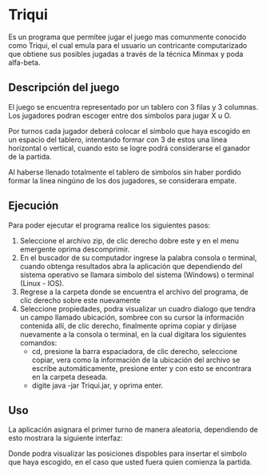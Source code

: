 # Triqui 

Es un programa que permitee jugar el juego mas comunmente conocido como Triqui, el cual emula para el usuario un contricante 
computarizado que obtiene sus posibles jugadas a través de la técnica Minmax y poda alfa-beta.

## Descripción del juego

El juego se encuentra representado por un tablero con 3 filas y 3 columnas. Los jugadores podran escoger entre dos simbolos para jugar X u O.  

Por turnos cada jugador deberá colocar el símbolo que haya escogido en un espacio del tablero, intentando formar con 3 de estos una linea horizontal o vertical, cuando esto se logre podrá considerarse el ganador de la partida.

Al haberse llenado totalmente el tablero de simbolos sin haber pordido formar la linea ningúno de los dos jugadores, se considerara empate.


## Ejecución
Para poder ejecutar el programa realice los siguientes pasos:
1. Seleccione el archivo zip, de clic derecho dobre este y en el menu emergente oprima descomprimir.
2. En el buscador de su computador ingrese la palabra consola o terminal, cuando obtenga resultados abra la aplicación que dependiendo del sistema operativo se llamara simbolo del sistema (Windows) o terminal (Linux - IOS).
3. Regrese a la carpeta donde se encuentra el archivo del programa, de clic derecho sobre este nuevamente 
4. Seleccione propiedades, podra visualizar un cuadro dialogo que tendra un campo llamado ubicación, sombree con su cursor la información contenida allí, de clic derecho, finalmente oprima copiar y dirijase nuevamente a la consola o terminal, en la cual digitara los siguientes comandos:
    - cd, presione la barra espaciadora, de clic derecho, seleccione copiar, vera como la información de la ubicación del archivo se escribe automáticamente, presione enter y con esto se encontrara en la carpeta deseada.
    - digite java -jar Triqui.jar, y oprima enter.

## Uso

La aplicación asignara el primer turno de manera aleatoria,  dependiendo de esto mostrara la siguiente interfaz:


Donde podra visualizar las posiciones dispobles para insertar el simbolo que haya escogido, en el caso que usted fuera quien comienza la partida.






